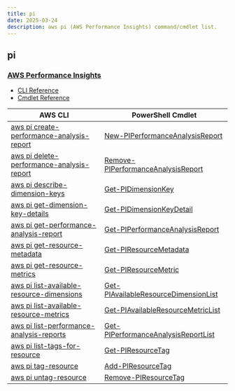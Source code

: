 ```yaml
---
title: pi
date: 2025-03-24
description: aws pi (AWS Performance Insights) command/cmdlet list.
---
```


## pi

### [AWS Performance Insights](https://aws.amazon.com/rds/performance-insights/)

* [CLI Reference](https://awscli.amazonaws.com/v2/documentation/api/latest/reference/pi/index.html)
* [Cmdlet Reference](https://docs.aws.amazon.com/powershell/latest/reference/items/AWS_Performance_Insights_cmdlets.html)

|AWS CLI|PowerShell Cmdlet|
|----|----|
|[aws pi create-performance-analysis-report](https://awscli.amazonaws.com/v2/documentation/api/latest/reference/pi/create-performance-analysis-report.html)|[New-PIPerformanceAnalysisReport](https://docs.aws.amazon.com/powershell/latest/reference/items/New-PIPerformanceAnalysisReport.html)|
|[aws pi delete-performance-analysis-report](https://awscli.amazonaws.com/v2/documentation/api/latest/reference/pi/delete-performance-analysis-report.html)|[Remove-PIPerformanceAnalysisReport](https://docs.aws.amazon.com/powershell/latest/reference/items/Remove-PIPerformanceAnalysisReport.html)|
|[aws pi describe-dimension-keys](https://awscli.amazonaws.com/v2/documentation/api/latest/reference/pi/describe-dimension-keys.html)|[Get-PIDimensionKey](https://docs.aws.amazon.com/powershell/latest/reference/items/Get-PIDimensionKey.html)|
|[aws pi get-dimension-key-details](https://awscli.amazonaws.com/v2/documentation/api/latest/reference/pi/get-dimension-key-details.html)|[Get-PIDimensionKeyDetail](https://docs.aws.amazon.com/powershell/latest/reference/items/Get-PIDimensionKeyDetail.html)|
|[aws pi get-performance-analysis-report](https://awscli.amazonaws.com/v2/documentation/api/latest/reference/pi/get-performance-analysis-report.html)|[Get-PIPerformanceAnalysisReport](https://docs.aws.amazon.com/powershell/latest/reference/items/Get-PIPerformanceAnalysisReport.html)|
|[aws pi get-resource-metadata](https://awscli.amazonaws.com/v2/documentation/api/latest/reference/pi/get-resource-metadata.html)|[Get-PIResourceMetadata](https://docs.aws.amazon.com/powershell/latest/reference/items/Get-PIResourceMetadata.html)|
|[aws pi get-resource-metrics](https://awscli.amazonaws.com/v2/documentation/api/latest/reference/pi/get-resource-metrics.html)|[Get-PIResourceMetric](https://docs.aws.amazon.com/powershell/latest/reference/items/Get-PIResourceMetric.html)|
|[aws pi list-available-resource-dimensions](https://awscli.amazonaws.com/v2/documentation/api/latest/reference/pi/list-available-resource-dimensions.html)|[Get-PIAvailableResourceDimensionList](https://docs.aws.amazon.com/powershell/latest/reference/items/Get-PIAvailableResourceDimensionList.html)|
|[aws pi list-available-resource-metrics](https://awscli.amazonaws.com/v2/documentation/api/latest/reference/pi/list-available-resource-metrics.html)|[Get-PIAvailableResourceMetricList](https://docs.aws.amazon.com/powershell/latest/reference/items/Get-PIAvailableResourceMetricList.html)|
|[aws pi list-performance-analysis-reports](https://awscli.amazonaws.com/v2/documentation/api/latest/reference/pi/list-performance-analysis-reports.html)|[Get-PIPerformanceAnalysisReportList](https://docs.aws.amazon.com/powershell/latest/reference/items/Get-PIPerformanceAnalysisReportList.html)|
|[aws pi list-tags-for-resource](https://awscli.amazonaws.com/v2/documentation/api/latest/reference/pi/list-tags-for-resource.html)|[Get-PIResourceTag](https://docs.aws.amazon.com/powershell/latest/reference/items/Get-PIResourceTag.html)|
|[aws pi tag-resource](https://awscli.amazonaws.com/v2/documentation/api/latest/reference/pi/tag-resource.html)|[Add-PIResourceTag](https://docs.aws.amazon.com/powershell/latest/reference/items/Add-PIResourceTag.html)|
|[aws pi untag-resource](https://awscli.amazonaws.com/v2/documentation/api/latest/reference/pi/untag-resource.html)|[Remove-PIResourceTag](https://docs.aws.amazon.com/powershell/latest/reference/items/Remove-PIResourceTag.html)|

